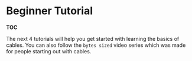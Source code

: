 # Beginner Tutorial

__TOC__

The next 4 tutorials will help you get started with learning the basics of cables.
You can also follow the `bytes sized` video series which was made for people starting out with cables.
